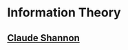 # Information Theory

## [Claude Shannon](https://spectrum.ieee.org/tech-history/cyberspace/claude-shannon-tinkerer-prankster-and-father-of-information-theory)